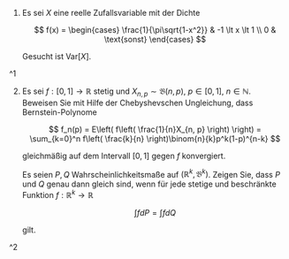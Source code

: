 1. Es sei $X$ eine reelle Zufallsvariable mit der Dichte
	
	$$
		f(x) = \begin{cases}
			\frac{1}{\pi\sqrt{1-x^2}} & -1 \lt x \lt 1 \\
			0 & \text{sonst}
		\end{cases}
	$$
	
	Gesucht ist $\text{Var}[X]$.

^1

2. Es sei $f : [0, 1] \to \mathbb{R}$ stetig und $X_{n, p} \sim \mathfrak{B}(n, p)$, $p \in [0, 1]$, $n \in \mathbb{N}$.
	Beweisen Sie mit Hilfe der Chebyshevschen Ungleichung, dass Bernstein-Polynome
	
	$$
		f_n(p) = E\left( f\left( \frac{1}{n}X_{n, p} \right) \right) = \sum_{k=0}^n f\left( \frac{k}{n} \right)\binom{n}{k}p^k(1-p)^{n-k}
	$$
	
	gleichmäßig auf dem Intervall $[0, 1]$ gegen $f$ konvergiert.
	
	
	Es seien $P, Q$ Wahrscheinlichkeitsmaße auf $(\mathbb{R}^k, \mathfrak{B}^k)$.
	Zeigen Sie, dass $P$ und $Q$ genau dann gleich sind, wenn für jede stetige und beschränkte Funktion $f : \mathbb{R}^k \to \mathbb{R}$
	
	$$
		\int f dP = \int f dQ
	$$
	
	gilt.

^2